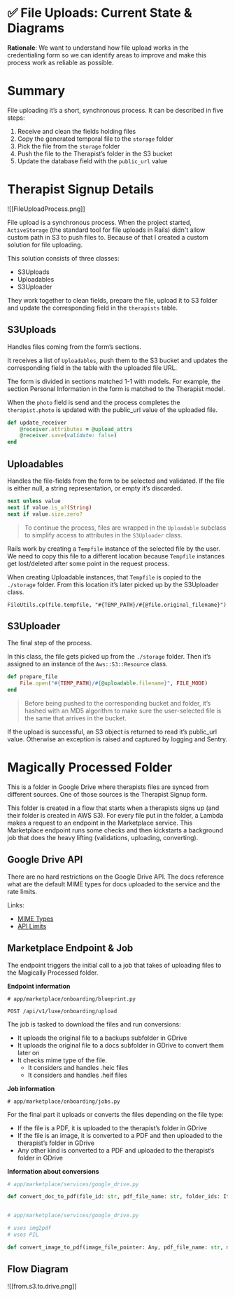# ✅ File Uploads: Current State & Diagrams

**Rationale**: We want to understand how file upload works in the credentialing form so we can identify areas to improve and make this process work as reliable as possible.

# Summary

File uploading it’s a short, synchronous process. It can be described in five steps:

1. Receive and clean the fields holding files
2. Copy the generated temporal file to the `storage` folder
3. Pick the file from the `storage` folder
4. Push the file to the Therapist’s folder in the S3 bucket
5. Update the database field with the `public_url` value

# Therapist Signup Details

![[FileUploadProcess.png]]

File upload is a synchronous process. When the project started, `ActiveStorage` (the standard tool for file uploads in Rails) didn't allow custom path in S3 to push files to. Because of that I created a custom solution for file uploading.

This solution consists of three classes:

- S3Uploads
- Uploadables
- S3Uploader

They work together to clean fields, prepare the file, upload it to S3 folder and update the corresponding field in the `therapists` table.

## S3Uploads

Handles files coming from the form’s sections.

It receives a list of `Uploadables`, push them to the S3 bucket and updates the corresponding field in the table with the uploaded file URL.

The form is divided in sections matched 1-1 with models. For example, the section Personal Information in the form is matched to the Therapist model.

When the `photo` field is send and the process completes the `therapist.photo` is updated with the public_url value of the uploaded file.

```ruby
def update_receiver
	@receiver.attributes = @upload_attrs
	@receiver.save(validate: false)
end
```

## Uploadables

Handles the file-fields from the form to be selected and validated. If the file is either null, a string representation, or empty it’s discarded.

```ruby
next unless value
next if value.is_a?(String)
next if value.size.zero?
```

> To continue the process, files are wrapped in the `Uploadable` subclass to simplify access to attributes in the `S3Uploader`  class.

Rails work by creating a `Tempfile` instance of the selected file by the user. We need to copy this file to a different location because `Tempfile` instances get lost/deleted after some point in the request process.

When creating Uploadable instances, that `Tempfile` is copied to the `./storage` folder. From this location it’s later picked up by the S3Uploader class.

    FileUtils.cp(file.tempfile, "#{TEMP_PATH}/#{@file.original_filename}")


## S3Uploader

The final step of the process.

In this class, the file gets picked up from the `./storage` folder. Then it’s assigned to an instance of the `Aws::S3::Resource` class.

```ruby
def prepare_file
	File.open("#{TEMP_PATH}/#{@uploadable.filename}", FILE_MODE)
end
```

> Before being pushed to the corresponding bucket and folder, it’s hashed with an MD5 algorithm to make sure the user-selected file is the same that arrives in the bucket.

If the upload is successful, an S3 object is returned to read it’s public_url value. Otherwise an exception is raised and captured by logging and Sentry.

# Magically Processed Folder

This is a folder in Google Drive where therapists files are synced from different sources. One of those sources is the Therapist Signup form.

This folder is created in a flow that starts when a therapists signs up (and their folder is created in AWS S3). For every file put in the folder, a Lambda makes a request to an endpoint in the Marketplace service. This Marketplace endpoint runs some checks and then kickstarts a background job that does the heavy lifting (validations, uploading, converting).

## Google Drive API

There are no hard restrictions on the Google Drive API. The docs reference what are the default MIME types for docs uploaded to the service and the rate limits.

Links:

- [MIME Types](https://developers.google.com/drive/api/guides/mime-types?hl=es-419)
- [API Limits](https://developers.google.com/drive/api/guides/limits?hl=es-419)

## Marketplace Endpoint & Job

The endpoint triggers the initial call to a job that takes of uploading files to the Magically Processed folder.

**Endpoint information**

    # app/marketplace/onboarding/blueprint.py
    
    POST /api/v1/luxe/onboarding/upload

The job is tasked to download the files and run conversions:

- It uploads the original file to a backups subfolder in GDrive
- It uploads the original file to a docs subfolder in GDrive to convert them later on
- It checks mime type of the file.
    - It considers and handles .heic files
    - It considers and handles .heif files

**Job information**

    # app/marketplace/onboarding/jobs.py

For the final part it uploads or converts the files depending on the file type:

- If the file is a PDF, it is uploaded to the therapist’s folder in GDrive
- If the file is an image, it is converted to a PDF and then uploaded to the therapist’s folder in GDrive
- Any other kind is converted to a PDF and uploaded to the therapist’s folder in GDrive

**Information about conversions**

```python
# app/marketplace/services/google_drive.py

def convert_doc_to_pdf(file_id: str, pdf_file_name: str, folder_ids: Iterable[str]) -> GDriveFileInfo:


# app/marketplace/services/google_drive.py

# uses img2pdf
# uses PIL

def convert_image_to_pdf(image_file_pointer: Any, pdf_file_name: str, mimetype: str, folder_ids: Iterable[str]) -> GDriveFileInfo:
```

## Flow Diagram

![[from.s3.to.drive.png]]


